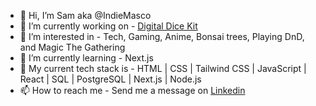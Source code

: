 - 👋 Hi, I’m Sam aka @IndieMasco
- 🔭 I’m currently working on - [Digital Dice Kit](https://github.com/IndieMasco/Digital-Dice-Kit)
- 👀 I’m interested in - Tech, Gaming, Anime, Bonsai trees, Playing DnD, and Magic The Gathering
- 🌱 I’m currently learning - Next.js
- 💾 My current tech stack is - HTML | CSS | Tailwind CSS | JavaScript | React | SQL | PostgreSQL | Next.js | Node.js
- 📫 How to reach me - Send me a message on [Linkedin](www.linkedin.com/in/sam-p-j-clark)



  
<!--
**IndieMasco/IndieMasco** is a ✨ _special_ ✨ repository because its `README.md` (this file) appears on your GitHub profile.

Here are some ideas to get you started:

- 🔭 I’m currently working on ...
- 🌱 I’m currently learning ...
- 👯 I’m looking to collaborate on ...
- 🤔 I’m looking for help with ...
- 💬 Ask me about ...
- 📫 How to reach me: ...
- 😄 Pronouns: ...
- ⚡ Fun fact: ...
-->
